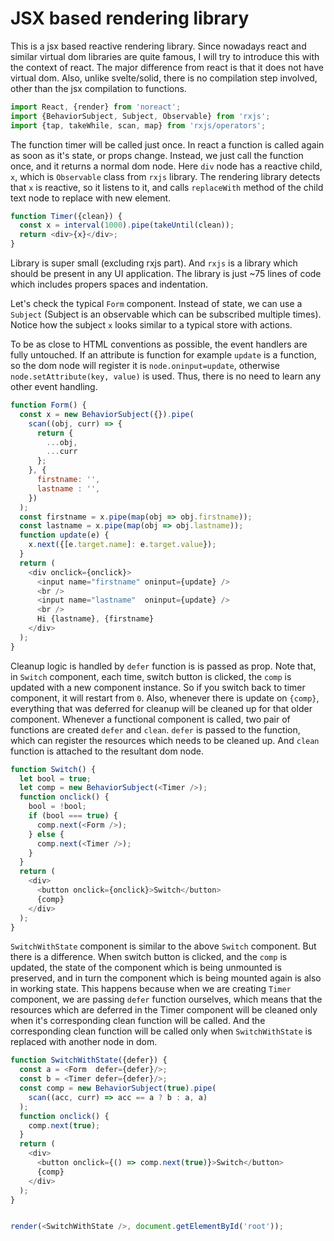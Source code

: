 
JSX based rendering library
===========================

This is a jsx based reactive rendering library. Since nowadays react and similar virtual dom libraries are
quite famous, I will try to introduce this with the context of react. The major difference from react is that
it does not have virtual dom. Also, unlike svelte/solid, there is no compilation step involved, other than the
jsx compilation to functions.


```js
import React, {render} from 'noreact';
import {BehaviorSubject, Subject, Observable} from 'rxjs';
import {tap, takeWhile, scan, map} from 'rxjs/operators';
```

The function timer will be called just once. In react a function is called again as soon as it's state, or props
change. Instead, we just call the function once, and it returns a normal dom node. Here `div` node has a reactive
child, `x`, which is `Observable` class from `rxjs` library. The rendering library detects that `x` is reactive,
so it listens to it, and calls `replaceWith` method of the child text node to replace with new element.

```js
function Timer({clean}) {
  const x = interval(1000).pipe(takeUntil(clean));
  return <div>{x}</div>;
}
```

Library is super small (excluding rxjs part). And `rxjs` is a library which should be present in any UI 
application. The library is just ~75 lines of code which includes propers spaces and indentation. 

Let's check the typical `Form` component. Instead of state, we can use a `Subject` (Subject is an observable 
which can be subscribed multiple times). Notice how the subject `x` looks similar to a typical store with actions.

To be as close to HTML conventions as possible, the event handlers are fully untouched. If an attribute is function
for example `update` is a function, so the dom node will register it is `node.oninput=update`, otherwise 
`node.setAttribute(key, value)` is used. Thus, there is no need to learn any other event handling.


```js
function Form() {
  const x = new BehaviorSubject({}).pipe(
    scan((obj, curr) => {
      return {
        ...obj,
        ...curr
      };        
    }, {
      firstname: '',
      lastname : '',
    })
  );
  const firstname = x.pipe(map(obj => obj.firstname));
  const lastname = x.pipe(map(obj => obj.lastname));
  function update(e) {
    x.next({[e.target.name]: e.target.value});
  }
  return (
    <div onclick={onclick}>
      <input name="firstname" oninput={update} />
      <br />
      <input name="lastname"  oninput={update} />
      <br />
      Hi {lastname}, {firstname}
    </div>
  );
}
```


Cleanup logic is handled by `defer` function is is passed as prop. Note that, in `Switch` component, each time, 
switch button is clicked, the `comp` is updated with a new component instance. So if you switch back to timer
component, it will restart from `0`. Also, whenever there is update on `{comp}`, everything that was deferred for
cleanup will be cleaned up for that older component. Whenever a functional component is called, two pair of 
functions are created `defer` and `clean`. `defer` is passed to the function, which can register the resources
which needs to be cleaned up. And `clean` function is attached to the resultant dom node.


```js
function Switch() {
  let bool = true;
  let comp = new BehaviorSubject(<Timer />);
  function onclick() {
    bool = !bool;
    if (bool === true) {
      comp.next(<Form />);
    } else {
      comp.next(<Timer />);
    }
  }
  return (
    <div>
      <button onclick={onclick}>Switch</button>
      {comp}
    </div>
  );
}
```


`SwitchWithState` component is similar to the above `Switch` component. But there is a difference. When switch
button is clicked, and the `comp` is updated, the state of the component which is being unmounted is preserved, and
in turn the component which is being mounted again is also in working state. This happens because when we are 
creating `Timer` component, we are passing `defer` function ourselves, which means that the resources which are 
deferred in the Timer component will be cleaned only when it's corresponding clean function will be called. And
the corresponding clean function will be called only when `SwitchWithState` is replaced with another node in dom.


```js
function SwitchWithState({defer}) {
  const a = <Form  defer={defer}/>;
  const b = <Timer defer={defer}/>;
  const comp = new BehaviorSubject(true).pipe(
    scan((acc, curr) => acc == a ? b : a, a)
  );
  function onclick() {    
    comp.next(true);
  }
  return (
    <div>
      <button onclick={() => comp.next(true)}>Switch</button>
      {comp}
    </div>
  );
}


render(<SwitchWithState />, document.getElementById('root'));
```
